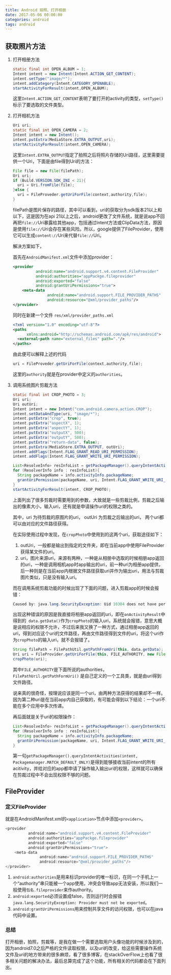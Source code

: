 ```yaml
---
title: Android 拍照、打开相册
date: 2017-05-06 00:00:00
categories: android
tags: android
---
```


## 获取照片方法

1.  打开相册方法

    ```java
    static final int OPEN_ALBUM = 1;
    Intent intent = new Intent(Intent.ACTION_GET_CONTENT);
    intent.setType("image/*");
    intent.addCategory(Intent.CATEGORY_OPENABLE);
    startActivityForResult(intent,OPEN_ALBUM);
    ```

    这里`Intent.ACTION_GET_CONTENT`表明了要打开的activity的类型，`setType()`标示了要选取的文件类型。

2. 打开相机方法

    ```java
    Uri uri;
    static final int OPEN_CAMERA = 2;
    Intent intent = new Intent();
    intent.putExtra(MediaStore.EXTRA_OUTPUT,uri);
    startActivityForResult(intent,OPEN_CAMERA);
    ```

    这里`Intent.EXTRA_OUTPUT`指定了拍照之后将照片存储的Uri路径，这里需要提供一个Uri，下面是由file得到Uri的方法：

    ```java
    File file = new File(filePath);
    Uri uri;
    if (Build.VERSION.SDK_INI < 21){
      uri = Uri.fromFile(file);
    }else {
      uri = FileProveder.getUriForFile(context,authority,file);
    }
    ```

    filePath是图片保存的路径，其中可以看到，uri的获取分为sdk版本21以上和以下，这是因为在api 21以上之后，android更改了文件系统，就是说app不回再把`file://`Uri暴露给其他app，包括通过Intent方法或ClipData方法，原因是使用`file://`Uri会存在某些风险。所以，google提供了FileProvider，使用它可以生成`content://`Uri来代替`file://`Uri。

    解决方案如下，

    首先在`AndroidManifest.xml`文件中添加provider：

    ```xml
    <provider
              android:name="android.support.v4.content.FileProvider"
              android:authorities="appPackge.fileprovider"
              android:exported="false"
              android:grantUriPermissions="true">
      	<meta-data
                   android:name="android.support.FILE_PROVIDER_PATHS"
                   android:resource="@xml/provider_paths"/>
    </provider>
    ```

    同时在新建一个文件 `res/xml/provider_paths.xml`

    ```xml
    <?xml version="1.0" encoding="utf-8"?>
    <paths
          xmlns:android="http://schemas.android.com/apk/res/android">
      <external-path name="external_files" path="."/>
    </paths>
    ```

    由此便可以解释上述的代码

    ```java
    uri = FileProveder.getUriForFile(context,authority,file);
    ```

    这里的`authority`就是在provider中定义的`authorities`。

3.  调用系统图片剪裁方法

    ```java
    static final int CROP_PHOTO = 3;
    Uri uri;
    Uri outUri;
    Intent intent = new Intent("com.android.camera.action.CROP");
    intent.setDataAndType(uri, "image/*");
    intent.putExtra("crop", true);
    intent.putExtra("aspectX", 1);
    intent.putExtra("aspectY", 1);
    intent.putExtra("outputX", 500);
    intent.putExtra("outputY", 500);
    intent.putExtra("return-data", false);
    intent.putExtra(MediaStore.EXTRA_OUTPUT, outUri);
    intent.addFlags(Intent.FLAG_GRANT_READ_URI_PERMISSION);
    intent.addFlags(Intent.FLAG_GRANT_WRITE_URI_PERMISSION);

    List<ResolveInfo> resInfoList = getPackageManager().queryIntentActivities(intent, PackageManager.MATCH_DEFAULT_ONLY);
    for (ResolverInfo info : resInfoList){
      String packageName = info.activityInfo.packageName;
      grantUriPermission(packageName, uri, Intent.FLAG_GRANT_WRITE_URI_PERMISSION | Intent.FLAG_GRANT_READ_URI_PERMISSION)
    }
    startActivityForResult(intent, CROP_PHOTO);
    ```

    上面列出了很多剪裁时需要用到的参数，大致就是一些剪裁比例，剪裁之后输出的像素大小，输入uri，还有就是申请操作uri的权限之类的。

    其中，uri 为待剪裁的原图片的uri， outUri 为剪裁之后输出的uri， 两个uri都可以由对应的文件路径获得。

    在实际使用过程中发现，在`cropPhoto`中使用到的这两个uri，获取途径如下：

    1.  outUri，一般都是输出到指定的文件夹，即在当前app中使用FileProvider获得某文件的uri。
    2.  uri，图片来源uri，来源有两种，一种是从相册中选取的时候相册app返回的uri，一种是调用相机app时app输出的uri，前一种uri为相册app提供，后一种则是在当前app内根据文件路径获取uri并作为输出uri，用法与剪裁图片类似，只是没有输入uri。

    而在调用系统剪裁功能的时候出现了下面的问题，进入剪裁app的时候会报错：

    ```java
    Caused by: java.lang.SecurityException: Uid 10384 does not have permission to uri 0 @ content://com.android.providers.media.documents/document/image%3A215598
    ```

    出现这种错误的原因是我直接将相册app返回的uri，即在`onActivityResult`中得到的` data.getData()`作为`cropPhoto`的输入uri，系统就会报错，意思大概是说相应的权限不允许，不过后来我又换了一种方式，通过相册app返回的uri，得到对应这个uri的文件路径，再由文件路径得到文件的uri，将这个uri作为`cropPhoto`的输入uri，就不会报错了。

    ```java
    String filePath = FilePathUtil.getPathFromUri(this, data.getData);
    Uri uri = FileProvider.getUriForFile(this, FILE_AUTHORITY, new File(filePath));
    cropPhoto(uri);
    ```

    其中`FILE_AUTHORITY`是下面所说的authorities，`FilePathUril.getPathFormUri()` 是自己定义的一个工具类，就是由uri得到文件路径。

    说来真的很奇怪，按理说应该是同一个uri，由两种方法获得的结果却不一样。因为第二种uri是在当前app内自己获取的，有可能会得到以下结论：一个uri不能在多个应用中多次传递。

    再后面就是关于uri的权限操作：

    ```java
    List<ResolveInfo> resInfoList = getPackageManager().queryIntentActivities(intent, PackageManager.MATCH_DEFAULT_ONLY);
    for (ResolverInfo info : resInfoList){
      String packageName = info.activityInfo.packageName;
      grantUriPermission(packageName, uri, Intent.FLAG_GRANT_WRITE_URI_PERMISSION | Intent.FLAG_GRANT_READ_URI_PERMISSION)
    }
    ```

    第一句`getPackageManager().queryIntentActivities(intent, Packagemanager.MATCH_DEFAULT_ONLY)`是得到能够接收当前intent的所有acitivity，并给对应的app都申请了操作输入输出uri的权限，这样就可以确保在剪裁过程中不会出现权限不够的问题。

## FileProvider

### 定义FileProvider

就是在AndroidManifest.xml的`<application>`节点中添加`<provider>`。

```java
<provider
          android:name="android.support.v4.content.FileProvider"
          android:authorities="appPackge.fileprovider"
          android:exported="false"
          android:grantUriPermissions="true">
  	<meta-data
               android:name="android.support.FILE_PROVIDER_PATHS"
               android:resource="@xml/provider_paths"/>
</provider>
```

1.  `android:authorities`是用来标识provider的唯一标识，在同一个手机上一个“authority”串只能被一个app使用，冲突会导致app无法安装，所以我们一般使用`包名.fileprovider`来作authority。
2.  `android:exported`必须设置成false，否则运行时会报错`java.lang.SecurityException: Provider must not be exported`。
3.  `android:grantUriPermissions`用来控制共享文件的访问权限，也可以在java代码中设置。

### 总结

打开相册，拍照，剪裁等，是我在做一个需要选取用户头像功能的时候涉及到的，因为android7.0之后严格的文件读取权限，以及uri的改变，给这些需要操作系统文件及uri的地方带来的很多麻烦，看了很多博客，在stackOverFlow上也看了很多相关问题的解决办法，最后总算完成了这个功能，所有相关的代码都会在下面列出。